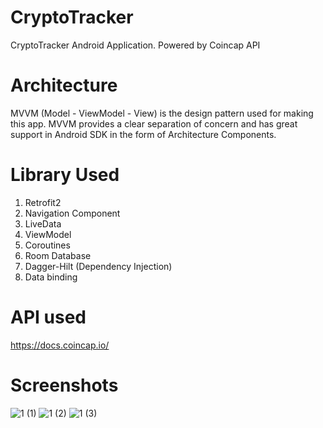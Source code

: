 # CryptoTracker
CryptoTracker Android Application. Powered by Coincap API  

# Architecture  
MVVM (Model - ViewModel - View) is the design pattern used for making this app. MVVM provides a clear separation of concern and has great support in Android SDK in the form of Architecture Components.  

# Library Used  
1. Retrofit2
2. Navigation Component
3. LiveData
4. ViewModel
5. Coroutines
6. Room Database
7. Dagger-Hilt (Dependency Injection)
8. Data binding  

# API used  
https://docs.coincap.io/  

# Screenshots  
![1 (1)](https://user-images.githubusercontent.com/85299521/204769248-2d0ec2e5-64da-4a1f-a0fd-dd54b998076e.png)
![1 (2)](https://user-images.githubusercontent.com/85299521/204769292-bb6f24e5-9fd2-40cd-989c-077d01574900.png)
![1 (3)](https://user-images.githubusercontent.com/85299521/204769331-fd024e4f-783f-43db-a21f-988804f0a910.png)


